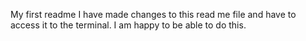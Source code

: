 My first readme
I have made changes to this read me file and have to access it to the terminal. I am happy to be able to do this.
